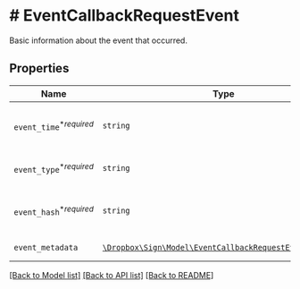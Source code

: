 # # EventCallbackRequestEvent

Basic information about the event that occurred.

## Properties

Name | Type | Description | Notes
------------ | ------------- | ------------- | -------------
| `event_time`<sup>*_required_</sup> | ```string``` | REPLACE_ME_WITH_DESCRIPTION_BEGIN Time the event was created (using Unix time). REPLACE_ME_WITH_DESCRIPTION_END |  |
| `event_type`<sup>*_required_</sup> | ```string``` | REPLACE_ME_WITH_DESCRIPTION_BEGIN Type of callback event that was triggered. REPLACE_ME_WITH_DESCRIPTION_END |  |
| `event_hash`<sup>*_required_</sup> | ```string``` | REPLACE_ME_WITH_DESCRIPTION_BEGIN Generated hash used to verify source of event data. REPLACE_ME_WITH_DESCRIPTION_END |  |
| `event_metadata` | [```\Dropbox\Sign\Model\EventCallbackRequestEventMetadata```](EventCallbackRequestEventMetadata.md) | REPLACE_ME_WITH_DESCRIPTION_BEGIN  REPLACE_ME_WITH_DESCRIPTION_END |  |

[[Back to Model list]](../../README.md#models) [[Back to API list]](../../README.md#endpoints) [[Back to README]](../../README.md)
